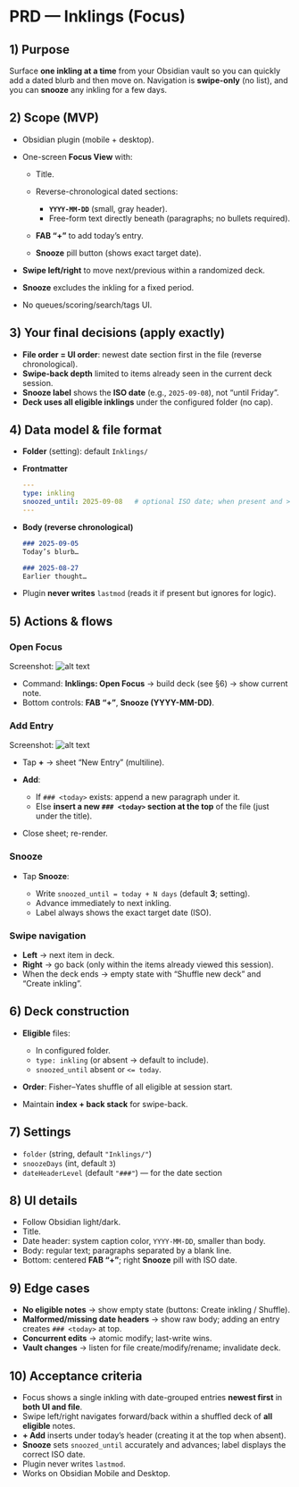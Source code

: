 # PRD — Inklings (Focus)

## 1) Purpose

Surface **one inkling at a time** from your Obsidian vault so you can quickly add a dated blurb and then move on. Navigation is **swipe-only** (no list), and you can **snooze** any inkling for a few days.

## 2) Scope (MVP)

* Obsidian plugin (mobile + desktop).
* One-screen **Focus View** with:

  * Title.
  * Reverse-chronological dated sections:

    * **`YYYY-MM-DD`** (small, gray header).
    * Free-form text directly beneath (paragraphs; no bullets required).
  * **FAB “+”** to add today’s entry.
  * **Snooze** pill button (shows exact target date).
* **Swipe left/right** to move next/previous within a randomized deck.
* **Snooze** excludes the inkling for a fixed period.
* No queues/scoring/search/tags UI.

## 3) Your final decisions (apply exactly)

* **File order = UI order**: newest date section first in the file (reverse chronological).
* **Swipe-back depth** limited to items already seen in the current deck session.
* **Snooze label** shows the **ISO date** (e.g., `2025-09-08`), not “until Friday”.
* **Deck uses all eligible inklings** under the configured folder (no cap).

## 4) Data model & file format

* **Folder** (setting): default `Inklings/`
* **Frontmatter**

  ```yaml
  ---
  type: inkling
  snoozed_until: 2025-09-08   # optional ISO date; when present and > today, exclude
  ---
  ```
* **Body (reverse chronological)**

  ```md
  ### 2025-09-05
  Today’s blurb…

  ### 2025-08-27
  Earlier thought…
  ```
* Plugin **never writes** `lastmod` (reads it if present but ignores for logic).

## 5) Actions & flows

### Open Focus

Screenshot: ![alt text](image.png)

* Command: **Inklings: Open Focus** → build deck (see §6) → show current note.
* Bottom controls: **FAB “+”**, **Snooze (YYYY-MM-DD)**.

### Add Entry

Screenshot: ![alt text](image-1.png)

* Tap **+** → sheet “New Entry” (multiline).
* **Add**:

  * If `### <today>` exists: append a new paragraph under it.
  * Else **insert a new `### <today>` section at the top** of the file (just under the title).
* Close sheet; re-render.

### Snooze

* Tap **Snooze**:

  * Write `snoozed_until = today + N days` (default **3**; setting).
  * Advance immediately to next inkling.
  * Label always shows the exact target date (ISO).

### Swipe navigation

* **Left** → next item in deck.
* **Right** → go back (only within the items already viewed this session).
* When the deck ends → empty state with “Shuffle new deck” and “Create inkling”.

## 6) Deck construction

* **Eligible** files:

  * In configured folder.
  * `type: inkling` (or absent → default to include).
  * `snoozed_until` absent or `<= today`.
* **Order**: Fisher–Yates shuffle of all eligible at session start.
* Maintain **index + back stack** for swipe-back.

## 7) Settings

* `folder` (string, default `"Inklings/"`)
* `snoozeDays` (int, default `3`)
* `dateHeaderLevel` (default `"###"`) — for the date section

## 8) UI details

* Follow Obsidian light/dark.
* Title.
* Date header: system caption color, `YYYY-MM-DD`, smaller than body.
* Body: regular text; paragraphs separated by a blank line.
* Bottom: centered **FAB “+”**; right **Snooze** pill with ISO date.

## 9) Edge cases

* **No eligible notes** → show empty state (buttons: Create inkling / Shuffle).
* **Malformed/missing date headers** → show raw body; adding an entry creates `### <today>` at top.
* **Concurrent edits** → atomic modify; last-write wins.
* **Vault changes** → listen for file create/modify/rename; invalidate deck.

## 10) Acceptance criteria

* Focus shows a single inkling with date-grouped entries **newest first** in **both UI and file**.
* Swipe left/right navigates forward/back within a shuffled deck of **all eligible** notes.
* **+ Add** inserts under today’s header (creating it at the top when absent).
* **Snooze** sets `snoozed_until` accurately and advances; label displays the correct ISO date.
* Plugin never writes `lastmod`.
* Works on Obsidian Mobile and Desktop.
